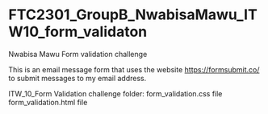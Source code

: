 # FTC2301_GroupB_NwabisaMawu_ITW10_form_validaton

Nwabisa Mawu Form validation challenge

This is an email message form that uses the website https://formsubmit.co/ to submit messages to my email address.

ITW_10_Form Validation challenge folder:
form_validation.css file
form_validation.html file
